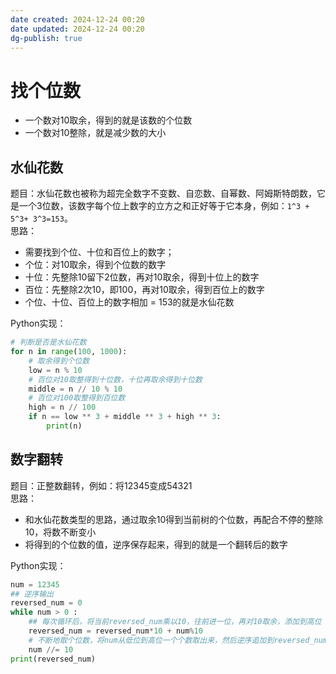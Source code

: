 ```yaml
---
date created: 2024-12-24 00:20
date updated: 2024-12-24 00:20
dg-publish: true
---
```


# 找个位数

- 一个数对10取余，得到的就是该数的个位数
- 一个数对10整除，就是减少数的大小

## 水仙花数

题目：水仙花数也被称为超完全数字不变数、自恋数、自幂数、阿姆斯特朗数，它是一个3位数，该数字每个位上数字的立方之和正好等于它本身，例如：`1^3 + 5^3+ 3^3=153`。<br />思路：

- 需要找到个位、十位和百位上的数字；
- 个位：对10取余，得到个位数的数字
- 十位：先整除10留下2位数，再对10取余，得到十位上的数字
- 百位：先整除2次10，即100，再对10取余，得到百位上的数字
- 个位、十位、百位上的数字相加 = 153的就是水仙花数

Python实现：

```python
# 判断是否是水仙花数
for n in range(100, 1000):
    # 取余得到个位数
    low = n % 10
    # 百位对10取整得到十位数，十位再取余得到十位数
    middle = n // 10 % 10
    # 百位对100取整得到百位数
    high = n // 100
    if n == low ** 3 + middle ** 3 + high ** 3:
        print(n)
```

## 数字翻转

题目：正整数翻转，例如：将12345变成54321<br />思路：

- 和水仙花数类型的思路，通过取余10得到当前树的个位数，再配合不停的整除10，将数不断变小
- 将得到的个位数的值，逆序保存起来，得到的就是一个翻转后的数字

Python实现：

```python
num = 12345
## 逆序输出
reversed_num = 0
while num > 0 :
    ## 每次循环后，将当前reversed_num乘以10，往前进一位，再对10取余，添加到高位
    reversed_num = reversed_num*10 + num%10
    # 不断地取个位数，将num从低位到高位一个个数取出来，然后逆序追加到reversed_num
    num //= 10
print(reversed_num)
```
